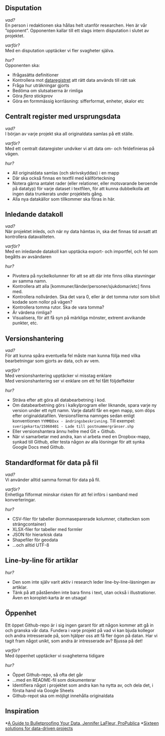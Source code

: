 ## Disputation

_vad?_<br/>
En person i redaktionen ska hållas helt utanför researchen. Hen är vår ”opponent”. Opponenten kallar till ett slags intern disputation i slutet av projektet.

_varför?_<br>
Med en disputation upptäcker vi fler svagheter själva.

_hur?_<br>
Opponenten ska:
 * Ifrågasätta definitioner
 * Kontrollera mot [dataregistret](#dataregister) att rätt data används till rätt sak
 * Fråga hur uträkningar gjorts
 * Bedöma om slutsatserna är rimliga
 * Göra _flera_ stickprov
 * Göra en formmässig korrläsning: sifferformat, enheter, skalor etc


## <span id="dataregister">Centralt register med ursprungsdata</span>

_vad?_<br/>
I början av varje projekt ska all originaldata samlas på ett ställe.

_varför?_<br>
Med ett centralt dataregister undviker vi att data om- och feldefinieras på vägen.

_hur?_
 * All originaldata samlas (och skrivskyddas) i en mapp
 * Där ska också finnas en textfil med källförteckning
 * Notera gärna antalet rader (eller relationer, eller motsvarande beroende på datatyp) för varje dataset i textfilen, för att kunna dubbelkolla att ingen data trunkerats under projektets gång.
 * Alla nya datakällor som tillkommer ska föras in här.


## Inledande datakoll

_vad?_<br/>
När projektet inleds, och när ny data hämtas in, ska det finnas tid avsatt att kontrollera datavaliteten.

_varför?_<br>
Med en inledande datakoll kan upptäcka export- och importfel, och fel som begåtts av avsändaren

_hur?_
 * Pivotera på nyckelkolumner för att se att där inte finns olika stavningar av samma namn.
 * Kontrollera att alla [kommuner/länder/personer/sjukdomar/etc] finns med. 
 * Kontrollera nollvärden. Ska det vara 0, eller är det tomma rutor som blivit kodade som nollor på vägen?
 * Kontrollera tomma rutor. Ska de vara tomma?
 * Är värdena rimliga?
 * Visualisera, för att få syn på märkliga mönster, extremt avvikande punkter, etc.


## Versionshantering

_vad?_<br/>
För att kunna spåra eventuella fel måste man kunna följa med vilka bearbetningar som gjorts av data, och av vem.

_varför?_<br>
Med versionshantering upptäcker vi misstag enklare<br>
Med versionshantering ser vi enklare om ett fel fått följdeffekter<br>

_hur?_
 * Sträva efter att göra all databearbetning i kod.
 * Om databearbetning görs i kalkylprogram eller liknande, spara varje ny version under ett nytt namn. Varje datafil får en egen mapp, som döps efter originaldatafilen. Versionsfilerna namnges sedan enligt konventionen `YYMMDDxx - ändringsbeskrivning`. Till exempel: `sverigekarta/15060401 - Lade till postnummergränser.shp`
 * Eller versionshantera ännu hellre med Git + Github.
 * När vi samarbetar med andra, kan vi arbeta med en Dropbox-mapp, synkad till Github, eller testa någon av alla lösningar för att synka Google Docs med Github.


## Standardformat för data på fil

_vad?_<br/>
Vi använder alltid samma format för data på fil.

_varför?_<br>
Enhetliga filformat minskar risken för att fel införs i samband med konverteringar.

_hur?_
 * CSV-filer för tabeller (kommaseparerade kolumner, citattecken som strängcontainer)
 * XLSX-filer for tabeller med formler
 * JSON för hierarkisk data
 * Shapefiler för geodata
 * ...och alltid UTF-8


## Line-by-line för artiklar

_hur?_<br>
 * Den som inte själv varit aktiv i research leder line-by-line-läsningen av artiklar.
 * Tänk på att påståenden inte bara finns i text, utan också i illustrationer. Även en koroplet-karta är en utsaga!


## Öppenhet

Ett öppet Github-repo är i sig ingen garant för att någon kommer att gå in och granska vår data. Fundera i varje projekt på vad vi kan bjuda kollegor och andra intresserade på, som hjälper oss att få fler ögon på datan. Har vi tagit fram något unikt, som andra är intresserade av? Bjussa på det!

_varför?_<br>
Med öppenhet upptäcker vi svagheterna tidigare

_hur?_<br>
 * Öppet Github-repo, så ofta det går
 * ...med en README-fil som dokumenterar
 * Identifiera något i projektet som andra kan ha nytta av, och dela det, i första hand via Google Sheets
 * Github-repot ska om möjligt innehålla originaldata

## Inspiration
*[A Guide to Bulletproofing Your Data, Jennifer LaFleur, ProPublica](https://github.com/propublica/guides/blob/master/data-bulletproofing.md)
*[Sixteen solutions for data-driven projects](https://docs.google.com/presentation/d/18KE-VO9T6V1I_aGyekdDtFhYP4K0Saph7aBuBS3N8tc/edit#slide=id.ga85f0df1a_049)